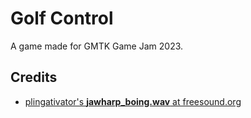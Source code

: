 # Golf Control

A game made for GMTK Game Jam 2023.

## Credits
 - [plingativator's **jawharp_boing.wav** at freesound.org](https://freesound.org/people/plingativator/sounds/188869/)